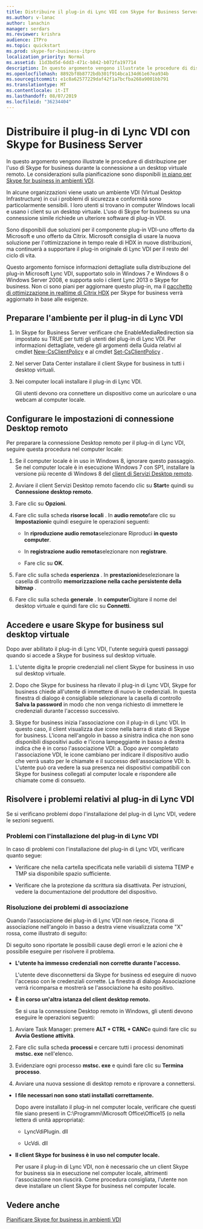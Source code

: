 ```yaml
---
title: Distribuire il plug-in di Lync VDI con Skype for Business Server
ms.author: v-lanac
author: lanachin
manager: serdars
ms.reviewer: krishra
audience: ITPro
ms.topic: quickstart
ms.prod: skype-for-business-itpro
localization_priority: Normal
ms.assetid: 11d3bd5d-6dd3-471c-b842-b072fa197714
description: In questo argomento vengono illustrate le procedure di distribuzione per l'uso di Skype for business durante la connessione a un desktop virtuale remoto.
ms.openlocfilehash: 8892bf8b8772bdb301f914bca134d61e67ea934b
ms.sourcegitcommit: e1c8a62577229daf42f1a7bcfba268a9001bb791
ms.translationtype: MT
ms.contentlocale: it-IT
ms.lasthandoff: 08/07/2019
ms.locfileid: "36234404"
---
```

# <a name="deploy-the-lync-vdi-plug-in-with-skype-for-business-server"></a>Distribuire il plug-in di Lync VDI con Skype for Business Server
 
In questo argomento vengono illustrate le procedure di distribuzione per l'uso di Skype for business durante la connessione a un desktop virtuale remoto. Le considerazioni sulla pianificazione sono disponibili [in piano per Skype for business in ambienti VDI](../../plan-your-deployment/clients-and-devices/vdi-environments.md).
  
In alcune organizzazioni viene usato un ambiente VDI (Virtual Desktop Infrastructure) in cui i problemi di sicurezza e conformità sono particolarmente sensibili. I loro utenti si trovano in computer Windows locali e usano i client su un desktop virtuale. L'uso di Skype for business su una connessione simile richiede un ulteriore software di plug-in VDI.
  
Sono disponibili due soluzioni per il componente plug-in VDI-uno offerto da Microsoft e uno offerto da Citrix. Microsoft consiglia di usare la nuova soluzione per l'ottimizzazione in tempo reale di HDX in nuove distribuzioni, ma continuerà a supportare il plug-in originale di Lync VDI per il resto del ciclo di vita. 
  
Questo argomento fornisce informazioni dettagliate sulla distribuzione del plug-in Microsoft Lync VDI, supportato solo in Windows 7 e Windows 8 o Windows Server 2008, e supporta solo i client Lync 2013 o Skype for business. Non ci sono piani per aggiornare questo plug-in, ma il [pacchetto di ottimizzazione in realtime di Citrix HDX](../../plan-your-deployment/clients-and-devices/vdi-environments.md#Citrix_RT) per Skype for business verrà aggiornato in base alle esigenze.
  
## <a name="prepare-your-environment-for-the-lync-vdi-plug-in"></a>Preparare l'ambiente per il plug-in di Lync VDI
<a name="Prepare_vdi"> </a>

1. In Skype for Business Server verificare che EnableMediaRedirection sia impostato su TRUE per tutti gli utenti del plug-in di Lync VDI. Per informazioni dettagliate, vedere gli argomenti della Guida relativi al cmdlet [New-CsClientPolicy](https://docs.microsoft.com/powershell/module/skype/new-csclientpolicy?view=skype-ps) e al cmdlet [Set-CsClientPolicy](https://docs.microsoft.com/powershell/module/skype/set-csclientpolicy?view=skype-ps) .
    
2. Nel server Data Center installare il client Skype for business in tutti i desktop virtuali.
    
3. Nei computer locali installare il plug-in di Lync VDI.
    
    Gli utenti devono ora connettere un dispositivo come un auricolare o una webcam al computer locale.
    
## <a name="configure-remote-desktop-connection-settings"></a>Configurare le impostazioni di connessione Desktop remoto
<a name="Prepare_vdi"> </a>

Per preparare la connessione Desktop remoto per il plug-in di Lync VDI, seguire questa procedura nel computer locale:
  
1. Se il computer locale è in uso in Windows 8, ignorare questo passaggio. Se nel computer locale è in esecuzione Windows 7 con SP1, installare la versione più recente di Windows 8 del [client di Servizi Desktop remoto](https://go.microsoft.com/fwlink/p/?LinkId=268032).
    
2. Avviare il client Servizi Desktop remoto facendo clic su **Start**e quindi su **Connessione desktop remoto**.
    
3. Fare clic su **Opzioni**.
    
4. Fare clic sulla scheda **risorse locali** . In **audio remoto**fare clic su **Impostazioni**e quindi eseguire le operazioni seguenti:
    
   - In **riproduzione audio remota**selezionare Riproduci **in questo computer**.
    
   - In **registrazione audio remota**selezionare non **registrare**.
    
   - Fare clic su **OK**.
    
5. Fare clic sulla scheda **esperienza** . In **prestazioni**deselezionare la casella di controllo **memorizzazione nella cache persistente della bitmap** .
    
6. Fare clic sulla scheda **generale** . In **computer**Digitare il nome del desktop virtuale e quindi fare clic su **Connetti**. 
    
## <a name="sign-in-and-use-skype-for-business-on-the-virtual-desktop"></a>Accedere e usare Skype for business sul desktop virtuale
<a name="SfB_signin"> </a>

Dopo aver abilitato il plug-in di Lync VDI, l'utente seguirà questi passaggi quando si accede a Skype for business sul desktop virtuale.
  
1. L'utente digita le proprie credenziali nel client Skype for business in uso sul desktop virtuale.
    
2. Dopo che Skype for business ha rilevato il plug-in di Lync VDI, Skype for business chiede all'utente di immettere di nuovo le credenziali. In questa finestra di dialogo è consigliabile selezionare la casella di controllo **Salva la password** in modo che non venga richiesto di immettere le credenziali durante l'accesso successivo.
    
3. Skype for business inizia l'associazione con il plug-in di Lync VDI. In questo caso, il client visualizza due icone nella barra di stato di Skype for business. L'icona nell'angolo in basso a sinistra indica che non sono disponibili dispositivi audio e l'icona lampeggiante in basso a destra indica che è in corso l'associazione VDI: a. Dopo aver completato l'associazione VDI, le icone cambiano per indicare il dispositivo audio che verrà usato per le chiamate e il successo dell'associazione VDI: b. L'utente può ora vedere la sua presenza nei dispositivi compatibili con Skype for business collegati al computer locale e rispondere alle chiamate come di consueto.
    
## <a name="troubleshoot-the-lync-vdi-plug-in"></a>Risolvere i problemi relativi al plug-in di Lync VDI
<a name="tshoot_VDI"> </a>

Se si verificano problemi dopo l'installazione del plug-in di Lync VDI, vedere le sezioni seguenti.
  
### <a name="issues-with-installing-the-lync-vdi-plug-in"></a>Problemi con l'installazione del plug-in di Lync VDI

In caso di problemi con l'installazione del plug-in di Lync VDI, verificare quanto segue:
  
- Verificare che nella cartella specificata nelle variabili di sistema TEMP e TMP sia disponibile spazio sufficiente.
    
- Verificare che la protezione da scrittura sia disattivata. Per istruzioni, vedere la documentazione del produttore del dispositivo.
    
### <a name="troubleshooting-issues-with-pairing"></a>Risoluzione dei problemi di associazione

Quando l'associazione dei plug-in di Lync VDI non riesce, l'icona di associazione nell'angolo in basso a destra viene visualizzata come "X" rossa, come illustrato di seguito: 
  
Di seguito sono riportate le possibili cause degli errori e le azioni che è possibile eseguire per risolvere il problema. 
  
- **L'utente ha immesso credenziali non corrette durante l'accesso.**
    
    L'utente deve disconnettersi da Skype for business ed eseguire di nuovo l'accesso con le credenziali corrette. La finestra di dialogo Associazione verrà ricomparsa e mostrerà se l'associazione ha esito positivo.
    
- **È in corso un'altra istanza del client desktop remoto.**
    
    Se si usa la connessione Desktop remoto in Windows, gli utenti devono eseguire le operazioni seguenti:
    
1. Avviare Task Manager: premere **ALT + CTRL + CANC**e quindi fare clic su **Avvia Gestione attività**.
    
2. Fare clic sulla scheda **processi** e cercare tutti i processi denominati **mstsc. exe** nell'elenco.
    
3. Evidenziare ogni processo **mstsc. exe** e quindi fare clic su **Termina processo**. 
    
4. Avviare una nuova sessione di desktop remoto e riprovare a connettersi. 
    
- **I file necessari non sono stati installati correttamente.**
    
    Dopo avere installato il plug-in nel computer locale, verificare che questi file siano presenti in C:\Programmi\Microsoft Office\Office15 (o nella lettera di unità appropriata):
    
  - LyncVdiPlugin. dll
    
  - UcVdi. dll
    
- **Il client Skype for business è in uso nel computer locale.**
    
    Per usare il plug-in di Lync VDI, non è necessario che un client Skype for business sia in esecuzione nel computer locale, altrimenti l'associazione non riuscirà. Come procedura consigliata, l'utente non deve installare un client Skype for business nel computer locale.
    
## <a name="see-also"></a>Vedere anche
<a name="tshoot_VDI"> </a>

[Pianificare Skype for business in ambienti VDI](../../plan-your-deployment/clients-and-devices/vdi-environments.md)

